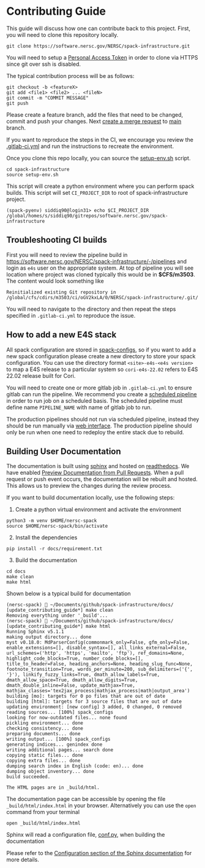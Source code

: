 # Contributing Guide

This guide will discuss how one can contribute back to this project. First, you will need to clone this repository locally. 

```
git clone https://software.nersc.gov/NERSC/spack-infrastructure.git
```

You will need to setup a [Personal Access Token](https://docs.gitlab.com/ee/user/profile/personal_access_tokens.html) in order to clone via HTTPS since git over ssh is disabled. 

The typical contribution process will be as follows:

```
git checkout -b <featureX>
git add <file1> <file2> ... <fileN>
git commit -m "COMMIT MESSAGE"
git push 
```

Please create a feature branch, add the files that need to be changed, commit and push your changes. Next [create a merge request](https://software.nersc.gov/NERSC/spack-infrastructure/-/merge_requests/new) to [main](https://software.nersc.gov/NERSC/spack-infrastructure/-/tree/main) branch. 

If you want to reproduce the steps in the CI, we encourage you review the [.gitlab-ci.yml](https://software.nersc.gov/NERSC/spack-infrastructure/-/blob/main/.gitlab-ci.yml) and run the instructions to recreate the environment.

Once you clone this repo locally, you can source the [setup-env.sh](https://software.nersc.gov/NERSC/spack-infrastructure/-/blob/main/setup-env.sh) script. 

```
cd spack-infrastructure
source setup-env.sh
```

This script will create a python environment where you can perform spack builds. This script will set `CI_PROJECT_DIR` to root of spack-infrastructure project.

```
(spack-pyenv) siddiq90@login31> echo $CI_PROJECT_DIR
/global/homes/s/siddiq90/gitrepos/software.nersc.gov/spack-infrastructure
```

## Troubleshooting CI builds

First you will need to review the pipeline build in https://software.nersc.gov/NERSC/spack-infrastructure/-/pipelines and login as `e4s` user on the appropriate system. At top of pipeline you will see location where project was cloned typically this would be in **$CFS/m3503**. The content would look something like 
```
Reinitialized existing Git repository in /global/cfs/cdirs/m3503/ci/oGV2kxLA/0/NERSC/spack-infrastructure/.git/
```

You will need to navigate to the directory and then repeat the steps specified in `.gitlab-ci.yml` to reproduce the issue. 

## How to add a new E4S stack 

All spack configuration are stored in [spack-configs](https://software.nersc.gov/NERSC/spack-infrastructure/-/tree/main/spack-configs), so if you want to add a new spack configuration please create a new directory to store your spack configuration. You can use the directory format `<site>-e4s-<e4s version>` to map a E4S release to a particular system so `cori-e4s-22.02` refers to E4S 22.02 release built for Cori. 

You will need to create one or more gitlab job in `.gitlab-ci.yml` to ensure gitlab can run the pipeline. We recommend you create a [scheduled pipeline](https://software.nersc.gov/NERSC/spack-infrastructure/-/pipeline_schedules/new) in order to run job on a scheduled basis. The scheduled pipeline must define name `PIPELINE_NAME` with name of gitlab job to run.  

The production pipelines should not run via scheduled pipeline, instead they should be run manually via [web interface](https://software.nersc.gov/NERSC/spack-infrastructure/-/pipelines/new). The production pipeline should only be run when one need to redeploy the entire stack due to rebuild. 

## Building User Documentation

The documentation is built using [sphinx](https://www.sphinx-doc.org/en/master/) and hosted on [readthedocs](https://readthedocs.org/). We have
enabled [Preview Documentation from Pull Requests](https://docs.readthedocs.io/en/stable/pull-requests.html).
When a pull request or push event occurs, the documentation will be rebuilt and hosted. This allows us to preview the changes during the review process.

If you want to build documentation locally, use the following steps:

1. Create a python virtual environment and activate the environment
```
python3 -m venv $HOME/nersc-spack
source $HOME/nersc-spack/bin/activate
```

2. Install the dependencies

```
pip install -r docs/requirement.txt
```

3. Build the documentation

```
cd docs
make clean
make html
```

Shown below is a typical build for documentation

```
(nersc-spack)  ~/Documents/github/spack-infrastructure/docs/ [update_contributing_guide*] make clean
Removing everything under '_build'...
(nersc-spack)  ~/Documents/github/spack-infrastructure/docs/ [update_contributing_guide*] make html 
Running Sphinx v5.1.1
making output directory... done
myst v0.18.0: MdParserConfig(commonmark_only=False, gfm_only=False, enable_extensions=[], disable_syntax=[], all_links_external=False, url_schemes=('http', 'https', 'mailto', 'ftp'), ref_domains=None, highlight_code_blocks=True, number_code_blocks=[], title_to_header=False, heading_anchors=None, heading_slug_func=None, footnote_transition=True, words_per_minute=200, sub_delimiters=('{', '}'), linkify_fuzzy_links=True, dmath_allow_labels=True, dmath_allow_space=True, dmath_allow_digits=True, dmath_double_inline=False, update_mathjax=True, mathjax_classes='tex2jax_process|mathjax_process|math|output_area')
building [mo]: targets for 0 po files that are out of date
building [html]: targets for 3 source files that are out of date
updating environment: [new config] 3 added, 0 changed, 0 removed
reading sources... [100%] spack_configs                                                                                                                                                                                                    
looking for now-outdated files... none found
pickling environment... done
checking consistency... done
preparing documents... done
writing output... [100%] spack_configs                                                                                                                                                                                                     
generating indices... genindex done
writing additional pages... search done
copying static files... done
copying extra files... done
dumping search index in English (code: en)... done
dumping object inventory... done
build succeeded.

The HTML pages are in _build/html.
```

The documentation page can be accessible by opening the file `_build/html/index.html` in your browser. 
Alternatively you can use the `open` command from your terminal

```
open _build/html/index.html
```

Sphinx will read a configuration file, [conf.py](https://github.com/NERSC/spack-infrastructure/blob/main/docs/conf.py), when building the documentation

Please refer to the [Configuration section of the Sphinx documentation](https://www.sphinx-doc.org/en/master/usage/configuration.html) for more details. 